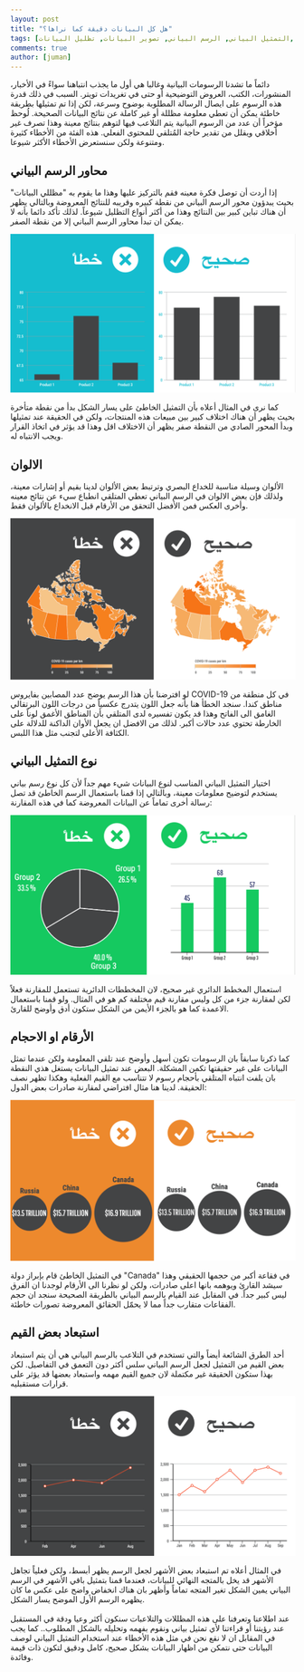 ```yaml
---
layout: post
title: "هل كل البيانات دقيقة كما نراها؟"
tags: [علم البيانات ,التمثيل البياني, الرسم البياني, تصوير البيانات, تظليل البيانات]
comments: true
author: [juman]
---
```



دائماً  ما  تشدنا  الرسومات  البيانية  وغالبا هي  أول  ما  يجذب  انتباهنا  سواءً  في  الأخبار،  المنشورات،  الكتب،  العروض  التوضيحية  أو  حتى  في  تغريدات  تويتر. السبب في ذلك قدرة هذه الرسوم على ايصال  الرسالة  المطلوبة  بوضوح  وسرعة،  لكن  إذا  تم  تمثيلها  بطريقة  خاطئة  يمكن  أن  تعطي  معلومة  مظللة أو غير كاملة  عن  نتائج  البيانات الصحيحة. لُوحظ  مؤخراً أن  عدد  من  الرسوم  البيانية  يتم  التلاعب  فيها  لتوهم بنتائج معينة  وهذا  تصرف  غير  أخلاقي  ويقلل  من  تقدير حاجة  المُتلقي للمحتوى الفعلي. هذه الفئة من الأخطاء كثيرة ومتنوعة ولكن  سنستعرض الأخطاء الأكثر شيوعا.  

## محاور الرسم البياني

إذا  أردت  أن  توصل  فكرة  معينه  فقم  بالتركيز  عليها  وهذا  ما يقوم  به "مظللي  البيانات" بحيث  يبدؤون محور الرسم  البياني  من  نقطة  كبيره  وقريبه  للنتائج  المعروضة  وبالتالي  يظهر أن هناك تباين كبير بين النتائج وهذا من أكثر أنواع التظليل شيوعاً. لذلك  تأكد  دائما  بأنه  لا  يمكن  ان  تبدأ محاور الرسم  البياني إلا  من  نقطة  الصفر.  

<img src="/images/2020-05-07-is-all-data-accurate/barchart_size.png" alt="Chart size" title="Chart size" class="center-smaller-image"/>  


كما نرى في المثال أعلاه بأن التمثيل الخاطئ على يسار الشكل بدأ من نقطة متأخرة بحيث يظهر أن هناك اختلاف كبير بين مبيعات هذه المنتجات، ولكن في الحقيقة عند تمثيلها وبدأ المحور الصادي من النقطة صفر يظهر أن الاختلاف اقل وهذا قد يؤثر في اتخاذ القرار ويجب الانتباه له.  

## الالوان

الألوان وسيلة مناسبة للخداع البصري وترتبط بعض الألوان لدينا بقيم أو إشارات معينة، ولذلك فإن  بعض  الالوان  في  الرسم  البياني  تعطي  المتلقي  انطباع  سيء  عن  نتائج  معينه  وأخرى  العكس  فمن الأفضل التحقق من الأرقام قبل الانخداع بالألوان فقط.  

<img src="/images/2020-05-07-is-all-data-accurate/map_colors.png" alt="Colors" title="Colors" class="center-smaller-image"/>  


لو افترضنا بأن هذا الرسم يوضح عدد المصابين بفايروس COVID-19 في كل منطقة من مناطق كندا. سنجد الخطأ هنا بأنه جعل اللون يتدرج عكسياً من درجات اللون البرتقالي الغامق الى الفاتح وهذا قد يكون تفسيره لدى المتلقي بأن المناطق الأغمق لوناً على الخارطة تحتوي عدد حالات أكبر. لذلك من الافضل ان يجعل الأوان الداكنة للدلالة على الكثافة الأعلى لتجنب مثل هذا اللبس.  

## نوع التمثيل البياني

اختيار التمثيل البياني المناسب لنوع البيانات شيء مهم جداً لأن كل نوع رسم بياني يستخدم لتوضيح معلومات معينة، وبالتالي إذا قمنا باستعمال الرسم الخاطئ قد تصل رسالة أخرى تماماً عن البيانات المعروضة كما في هذه المقارنة:  

<img src="/images/2020-05-07-is-all-data-accurate/right_type_chart.png" alt="The right chart type" title="The right chart type" class="center-smaller-image"/>  


استعمال المخطط الدائري غير صحيح، لان المخططات الدائرية تستعمل للمقارنة فعلاً لكن لمقارنة جزء من كل وليس مقارنة قيم مختلفة كم هو في المثال. ولو قمنا باستعمال الاعمدة كما هو بالجزء الأيمن من الشكل ستكون أدق وأوضح للقارئ.  

## الأرقام او الاحجام

كما ذكرنا سابقاً بان الرسومات تكون أسهل وأوضح عند تلقي المعلومة ولكن عندما تمثل البيانات على غير حقيقتها تكمن المشكلة. البعض عند تمثيل البيانات يستغل هذي النقطة بان يلفت انتباه المتلقي بأحجام رسوم لا تتناسب مع القيم الفعلية وهكذا تظهر نصف الحقيقة. لدينا هنا مثال افتراضي لمقارنة صادرات بعض الدول:  

<img src="/images/2020-05-07-is-all-data-accurate/number_size.png" alt="Number Vs Size" title="Number Vs Size" class="center-smaller-image"/>  


في التمثيل الخاطئ قام بإبراز دولة "Canada" في فقاعة أكبر من حجمها الحقيقي وهذا سيشد القارئ ويوهمه بانها اعلى صادرات، ولكن لو نظرنا الى الأرقام لوجدنا ان الفرق ليس كبير جداً. في المقابل عند القيام بالرسم البياني بالطريقة الصحيحة سنجد ان حجم الفقاعات متقارب جداً مما لا يحمّل الحقائق المعروضة تصورات خاطئة.

## استبعاد بعض القيم

أحد الطرق الشائعة أيضاً والتي تستخدم في التلاعب بالرسم البياني هي أن يتم استبعاد بعض القيم من التمثيل لجعل الرسم البياني سلس أكثر دون التعمق في التفاصيل. لكن بهذا ستكون الحقيقة غير مكتملة لان جميع القيم مهمه واستبعاد بعضها قد يؤثر على قرارات مستقبليه.  

<img src="/images/2020-05-07-is-all-data-accurate/dropping_data.png" alt="Droping Data" title="Droping Data" class="center-smaller-image"/>  


في المثال أعلاه تم استبعاد بعض الأشهر لجعل الرسم يظهر أبسط، ولكن فعلياً تجاهل الأشهر قد يخل بالمتجه النهائي للبيانات، فعندما قمنا بتمثيل باقي الأشهر في الرسم البياني يمين الشكل تغير المتجه تماماً وأظهر بان هناك انخفاض واضح على عكس ما كان يظهره الرسم الأول الموضح يسار الشكل.  
<br>
عند اطلاعنا وتعرفنا على هذه المظللات والتلاعبات سنكون أكثر وعيا ودقة في المستقبل عند رؤيتنا أو قراءتنا لأي تمثيل بياني ونقوم بفهمه وتحليله بالشكل المطلوب.. كما يجب في المقابل ان لا نقع نحن في مثل هذه الأخطاء عند استخدام التمثيل البياني لوصف البيانات حتى نتمكن من اظهار البيانات بشكل صحيح، كامل ودقيق لتكون ذات قيمة وفائدة.